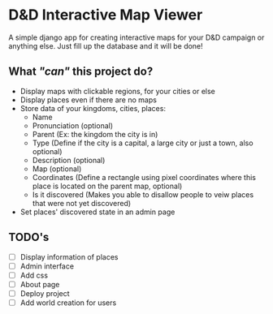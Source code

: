 # D&D Interactive Map Viewer

A simple django app for creating interactive maps for your D&D campaign or anything else. Just fill up the database and it will be done!

## What *"can"* this project do?

- Display maps with clickable regions, for your cities or else
- Display places even if there are no maps
- Store data of your kingdoms, cities, places:
  - Name
  - Pronunciation (optional)
  - Parent (Ex: the kingdom the city is in)
  - Type (Define if the city is a capital, a large city or just a town, also optional)
  - Description (optional)
  - Map (optional)
  - Coordinates (Define a rectangle using pixel coordinates where this place is located on the parent map, optional)
  - Is it discovered (Makes you able to disallow people to veiw places that were not yet discovered)
 - Set places' discovered state in an admin page

## TODO's

- [ ] Display information of places 
- [ ] Admin interface
- [ ] Add css
- [ ] About page
- [ ] Deploy project
- [ ] Add world creation for users
